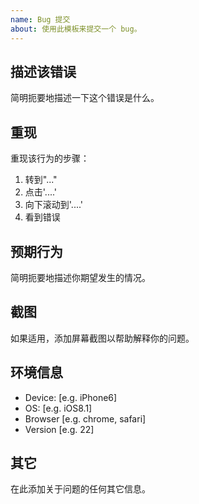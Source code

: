 ```yaml
---
name: Bug 提交
about: 使用此模板来提交一个 bug。
---
```


<!-- generated by template DO NOT REMOVE -->

## 描述该错误

简明扼要地描述一下这个错误是什么。

## 重现

重现该行为的步骤：

1. 转到"..."
2. 点击'....'
3. 向下滚动到'....'
4. 看到错误

## 预期行为

简明扼要地描述你期望发生的情况。

## 截图

如果适用，添加屏幕截图以帮助解释你的问题。

## 环境信息

- Device: [e.g. iPhone6]
- OS: [e.g. iOS8.1]
- Browser [e.g. chrome, safari]
- Version [e.g. 22]

## 其它

在此添加关于问题的任何其它信息。
